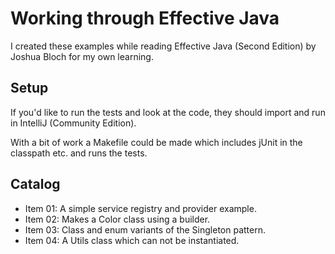 # Working through Effective Java 

I created these examples while reading Effective Java (Second Edition) by Joshua Bloch for my own learning.

## Setup

If you'd like to run the tests and look at the code, they should import and run in IntelliJ (Community Edition).

With a bit of work a Makefile could be made which includes jUnit in the classpath etc. and runs the tests.

## Catalog

- Item 01: A simple service registry and provider example.
- Item 02: Makes a Color class using a builder.
- Item 03: Class and enum variants of the Singleton pattern.
- Item 04: A Utils class which can not be instantiated.
